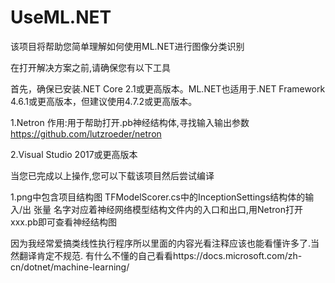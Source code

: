 # UseML.NET
该项目将帮助您简单理解如何使用ML.NET进行图像分类识别

在打开解决方案之前,请确保您有以下工具

首先，确保已安装.NET Core 2.1或更高版本。ML.NET也适用于.NET Framework 4.6.1或更高版本，但建议使用4.7.2或更高版本。

1.Netron      作用:用于帮助打开.pb神经结构体,寻找输入输出参数
https://github.com/lutzroeder/netron

2.Visual Studio 2017或更高版本

当您已完成以上操作,您可以下载该项目然后尝试编译

1.png中包含项目结构图
TFModelScorer.cs中的InceptionSettings结构体的输入/出 张量 名字对应着神经网络模型结构文件内的入口和出口,用Netron打开xxx.pb即可查看神经结构图

因为我经常爱搞类线性执行程序所以里面的内容光看注释应该也能看懂许多了.当然翻译肯定不规范.
有什么不懂的自己看看https://docs.microsoft.com/zh-cn/dotnet/machine-learning/
